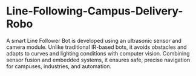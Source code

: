 # Line-Following-Campus-Delivery-Robo
A smart Line Follower Bot is developed using an ultrasonic sensor and camera module. Unlike traditional IR-based bots, it avoids obstacles and adapts to curves and lighting conditions with computer vision. Combining sensor fusion and embedded systems, it ensures safe, precise navigation for campuses, industries, and automation.
